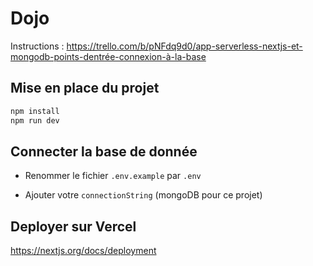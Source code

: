 # Dojo

Instructions : https://trello.com/b/pNFdq9d0/app-serverless-nextjs-et-mongodb-points-dentrée-connexion-à-la-base

## Mise en place du projet

```bash
npm install
npm run dev
```

## Connecter la base de donnée 

- Renommer le fichier `.env.example` par `.env`

- Ajouter votre `connectionString` (mongoDB pour ce projet)




## Deployer sur Vercel

https://nextjs.org/docs/deployment
